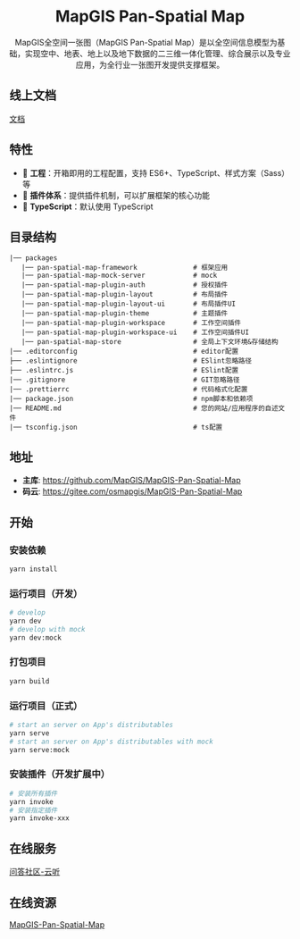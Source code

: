 <h1 align="center">MapGIS Pan-Spatial Map</h1>

<div align="center">
MapGIS全空间一张图（MapGIS Pan-Spatial Map）是以全空间信息模型为基础，实现空中、地表、地上以及地下数据的二三维一体化管理、综合展示以及专业应用，为全行业一张图开发提供支撑框架。
</div>

## 线上文档

[文档](https://mapgis.github.io/mapgis-pan-spatial-map-docs/zh)

## 特性

- 🐒 **工程**：开箱即用的工程配置，支持 ES6+、TypeScript、样式方案（Sass）等
- 🐌 **插件体系**：提供插件机制，可以扩展框架的核心功能
- 🐘 **TypeScript**：默认使用 TypeScript

## 目录结构

```text
|── packages
   |── pan-spatial-map-framework              # 框架应用
   |── pan-spatial-map-mock-server            # mock
   |── pan-spatial-map-plugin-auth            # 授权插件
   |── pan-spatial-map-plugin-layout          # 布局插件
   |── pan-spatial-map-plugin-layout-ui       # 布局插件UI
   |── pan-spatial-map-plugin-theme           # 主题插件
   |── pan-spatial-map-plugin-workspace       # 工作空间插件
   |── pan-spatial-map-plugin-workspace-ui    # 工作空间插件UI
   |── pan-spatial-map-store                  # 全局上下文环境&存储结构
|── .editorconfig                             # editor配置
├── .eslintignore                             # ESlint忽略路径
├── .eslintrc.js                              # ESlint配置
|── .gitignore                                # GIT忽略路径
|── .prettierrc                               # 代码格式化配置
|── package.json                              # npm脚本和依赖项
|── README.md                                 # 您的网站/应用程序的自述文件
|── tsconfig.json                             # ts配置
```

## 地址

- **主库**: https://github.com/MapGIS/MapGIS-Pan-Spatial-Map
- **码云**: https://gitee.com/osmapgis/MapGIS-Pan-Spatial-Map

## 开始

### 安装依赖

```bash
yarn install
```

### 运行项目（开发）

```bash
# develop
yarn dev
# develop with mock
yarn dev:mock
```

### 打包项目

```bash
yarn build
```

### 运行项目（正式）

```bash
# start an server on App's distributables
yarn serve
# start an server on App's distributables with mock
yarn serve:mock
```

### 安装插件（开发扩展中）

```bash
# 安装所有插件
yarn invoke
# 安装指定插件
yarn invoke-xxx
```

## 在线服务

[问答社区-云听](http://www.smaryun.com/cloudlisten/index.php)

## 在线资源

[MapGIS-Pan-Spatial-Map](http://www.smaryun.com/dev/resource_center.html#/type27/tag204/page1)
